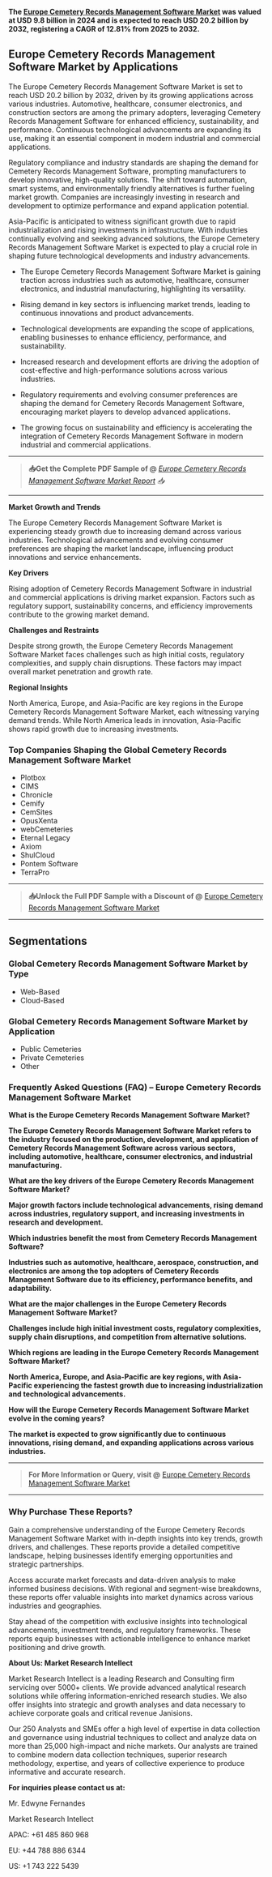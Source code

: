 <p><strong>The <a href="https://www.marketresearchintellect.com/download-sample/?rid=1038734&amp;utm_source=Pulse-April-Europe&amp;utm_medium=852">Europe Cemetery Records Management Software Market</a> was valued at USD 9.8 billion in 2024 and is expected to reach USD 20.2 billion by 2032, registering a CAGR of 12.81% from 2025 to 2032.</strong></p><h2>Europe Cemetery Records Management Software Market by Applications&nbsp;</h2><p><p>The Europe Cemetery Records Management Software Market is set to reach USD 20.2 billion by 2032, driven by its growing applications across various industries. Automotive, healthcare, consumer electronics, and construction sectors are among the primary adopters, leveraging Cemetery Records Management Software for enhanced efficiency, sustainability, and performance. Continuous technological advancements are expanding its use, making it an essential component in modern industrial and commercial applications.</p><p>Regulatory compliance and industry standards are shaping the demand for Cemetery Records Management Software, prompting manufacturers to develop innovative, high-quality solutions. The shift toward automation, smart systems, and environmentally friendly alternatives is further fueling market growth. Companies are increasingly investing in research and development to optimize performance and expand application potential.</p><p>Asia-Pacific is anticipated to witness significant growth due to rapid industrialization and rising investments in infrastructure. With industries continually evolving and seeking advanced solutions, the Europe Cemetery Records Management Software Market is expected to play a crucial role in shaping future technological developments and industry advancements.</p></p><ul><li><p>The Europe Cemetery Records Management Software Market is gaining traction across industries such as automotive, healthcare, consumer electronics, and industrial manufacturing, highlighting its versatility.</p></li><li><p>Rising demand in key sectors is influencing market trends, leading to continuous innovations and product advancements.</p></li><li><p>Technological developments are expanding the scope of applications, enabling businesses to enhance efficiency, performance, and sustainability.</p></li><li><p>Increased research and development efforts are driving the adoption of cost-effective and high-performance solutions across various industries.</p></li><li><p>Regulatory requirements and evolving consumer preferences are shaping the demand for Cemetery Records Management Software, encouraging market players to develop advanced applications.</p></li><li><p>The growing focus on sustainability and efficiency is accelerating the integration of Cemetery Records Management Software in modern industrial and commercial applications.</p></li></ul><hr /><blockquote><p><strong><span class="font-[700]">📥Get the Complete PDF Sample of @ </span></strong><em><span class="font-[700]"><a href="https://www.marketresearchintellect.com/download-sample/?rid=1038734&amp;utm_source=Pulse-April-Europe&amp;utm_medium=852" target="_blank" data-tracking-control-name="article-ssr-frontend-pulse_little-text-block" data-tracking-will-navigate="" data-test-link="">Europe Cemetery Records Management Software Market Report</a>&nbsp;📥</span></em></p></blockquote><hr /><p class="" data-start="77" data-end="360"><strong data-start="77" data-end="105">Market Growth and Trends</strong></p><p class="" data-start="77" data-end="360">The Europe Cemetery Records Management Software Market is experiencing steady growth due to increasing demand across various industries. Technological advancements and evolving consumer preferences are shaping the market landscape, influencing product innovations and service enhancements.</p><p class="" data-start="362" data-end="606"><strong data-start="362" data-end="377">Key Drivers</strong></p><p class="" data-start="362" data-end="606">Rising adoption of Cemetery Records Management Software in industrial and commercial applications is driving market expansion. Factors such as regulatory support, sustainability concerns, and efficiency improvements contribute to the growing market demand.</p><p class="" data-start="608" data-end="849"><strong data-start="608" data-end="637">Challenges and Restraints</strong></p><p class="" data-start="608" data-end="849">Despite strong growth, the Europe Cemetery Records Management Software Market faces challenges such as high initial costs, regulatory complexities, and supply chain disruptions. These factors may impact overall market penetration and growth rate.</p><p class="" data-start="851" data-end="1095"><strong data-start="851" data-end="872">Regional Insights</strong></p><p class="" data-start="851" data-end="1095">North America, Europe, and Asia-Pacific are key regions in the Europe Cemetery Records Management Software Market, each witnessing varying demand trends. While North America leads in innovation, Asia-Pacific shows rapid growth due to increasing investments.</p><p><h3>Top Companies Shaping the Global Cemetery Records Management Software Market </h3><ul><li>Plotbox</li><li>CIMS</li><li>Chronicle</li><li>Cemify</li><li>CemSites</li><li>OpusXenta</li><li>webCemeteries</li><li>Eternal Legacy</li><li>Axiom</li><li>ShulCloud</li><li>Pontem Software</li><li>TerraPro</li></ul></p><hr /><blockquote><p><strong>📥Unlock the Full PDF Sample with a Discount of @</strong> <a href="https://www.marketresearchintellect.com/ask-for-discount/?rid=1038734&amp;utm_source=Pulse-April-Europe&amp;utm_medium=852">Europe Cemetery Records Management Software Market</a></p></blockquote><hr /><p><h2>Segmentations</h2><h3>Global Cemetery Records Management Software Market by Type</h3><ul><li>Web-Based</li><li>Cloud-Based</li></ul><h3>Global Cemetery Records Management Software Market by Application</h3><ul><li>Public Cemeteries</li><li>Private Cemeteries</li><li>Other</li></ul></p><h3><strong>Frequently Asked Questions (FAQ) &ndash; Europe Cemetery Records Management Software Market</strong></h3><p><strong>What is the Europe Cemetery Records Management Software Market?</strong></p><p><strong>The Europe Cemetery Records Management Software Market refers to the industry focused on the production, development, and application of Cemetery Records Management Software across various sectors, including automotive, healthcare, consumer electronics, and industrial manufacturing.</strong></p><p><strong>What are the key drivers of the Europe Cemetery Records Management Software Market?</strong></p><p><strong>Major growth factors include technological advancements, rising demand across industries, regulatory support, and increasing investments in research and development.</strong></p><p><strong>Which industries benefit the most from Cemetery Records Management Software?</strong></p><p><strong>Industries such as automotive, healthcare, aerospace, construction, and electronics are among the top adopters of Cemetery Records Management Software due to its efficiency, performance benefits, and adaptability.</strong></p><p><strong>What are the major challenges in the Europe Cemetery Records Management Software Market?</strong></p><p><strong>Challenges include high initial investment costs, regulatory complexities, supply chain disruptions, and competition from alternative solutions.</strong></p><p><strong>Which regions are leading in the Europe Cemetery Records Management Software Market?</strong></p><p><strong>North America, Europe, and Asia-Pacific are key regions, with Asia-Pacific experiencing the fastest growth due to increasing industrialization and technological advancements.</strong></p><p><strong>How will the Europe Cemetery Records Management Software Market evolve in the coming years?</strong></p><p><strong>The market is expected to grow significantly due to continuous innovations, rising demand, and expanding applications across various industries.</strong></p><hr /><blockquote><p><span class="font-[700]"><strong>For More Information or Query, visit&nbsp;@</strong>&nbsp;</span><span class="font-[700]"><a href="https://www.marketresearchintellect.com/product/cemetery-records-management-software-market/?utm_source=Linkedin&utm_medium=852" target="_blank" data-tracking-control-name="article-ssr-frontend-pulse_little-text-block" data-tracking-will-navigate="" data-test-link="">Europe Cemetery Records Management Software Market</a></span></p></blockquote><hr /><h3><strong data-start="0" data-end="31">Why Purchase These Reports?</strong></h3><p class="" data-start="35" data-end="297">Gain a comprehensive understanding of the Europe Cemetery Records Management Software Market with in-depth insights into key trends, growth drivers, and challenges. These reports provide a detailed competitive landscape, helping businesses identify emerging opportunities and strategic partnerships.</p><p class="" data-start="299" data-end="540">Access accurate market forecasts and data-driven analysis to make informed business decisions. With regional and segment-wise breakdowns, these reports offer valuable insights into market dynamics across various industries and geographies.</p><p class="" data-start="542" data-end="784">Stay ahead of the competition with exclusive insights into technological advancements, investment trends, and regulatory frameworks. These reports equip businesses with actionable intelligence to enhance market positioning and drive growth.</p><p><strong><span class="font-[700]">About Us: Market Research Intellect</span></strong></p><p><span class="">Market Research Intellect is a leading Research and Consulting firm servicing over 5000+ clients. We provide advanced analytical research solutions while offering information-enriched research studies.&nbsp;</span>We also offer insights into strategic and growth analyses and data necessary to achieve corporate goals and critical revenue Janisions.</p><p><span class="">Our 250 Analysts and SMEs offer a high level of expertise in data collection and governance using industrial techniques to collect and analyze data on more than 25,000 high-impact and niche markets. Our analysts are trained to combine modern data collection techniques, superior research methodology, expertise, and years of collective experience to produce informative and accurate research.</span></p><p><strong>For inquiries please contact us at:</strong></p><p>Mr. Edwyne Fernandes</p><p>Market Research Intellect</p><p>APAC: +61 485 860 968</p><p>EU: +44 788 886 6344</p><p>US: +1 743 222 5439</p>